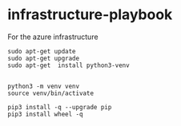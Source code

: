 # infrastructure-playbook
For the azure infrastructure

```
sudo apt-get update 
sudo apt-get upgrade
sudo apt-get  install python3-venv


python3 -m venv venv
source venv/bin/activate

pip3 install -q --upgrade pip
pip3 install wheel -q

```